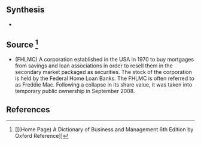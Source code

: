 ## Synthesis
- 
## Source [^1]
- (FHLMC) A corporation established in the USA in 1970 to buy mortgages from savings and loan associations in order to resell them in the secondary market packaged as securities. The stock of the corporation is held by the Federal Home Loan Banks. The FHLMC is often referred to as Freddie Mac. Following a collapse in its share value, it was taken into temporary public ownership in September 2008.
## References

[^1]: [[(Home Page) A Dictionary of Business and Management 6th Edition by Oxford Reference]]